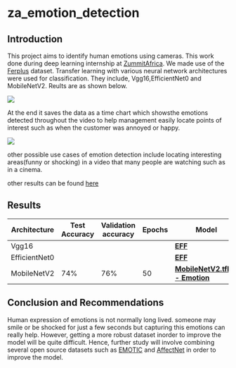 # za_emotion_detection

## Introduction

This project aims to identify human emotions using cameras. This work done during deep learning internship at [ZummitAfrica](https://www.linkedin.com/company/zummit-africa/?originalSubdomain=ng). We made use of the [Ferplus](https://github.com/microsoft/FERPlus) dataset. Transfer learning with various neural network architectures were used for classification. They include, Vgg16,EfficientNet0 and MobileNetV2.
Reults are as shown below.

![](https://github.com/jideilori/za_emotion_detection/blob/main/docs/example.gif)

At the end it saves the data as a time chart which showsthe emotions detected throughout the video to help management easily locate points of interest such as when the customer was annoyed or happy.

![](https://github.com/jideilori/za_emotion_detection/blob/main/docs/emo_vs_time_happy.jpg)

other possible use cases of emotion detection include
locating interesting areas(funny or shocking) in a video that many people are watching such as in a cinema.

other results can be found [here](https://drive.google.com/drive/folders/1U7H__zWtVjljDRMbpT8n3Z7oL2tJ3bpZ?usp=sharing)

## Results

| Architecture  |Test Accuracy| Validation accuracy  |  Epochs  | Model              |
| --------------| ----------- |--------------------- | ---------| -------------------|
| Vgg16         |             |                      |          |**[EFF](https://drivelink)**
| EfficientNet0 |             |                      |          |**[EFF](https://drivelink)**
| MobileNetV2   |74%          |76%                   |    50    |**[MobileNetV2.tflite - Emotion](https://drive.google.com/file/d/18V3LikH5-aVWo8ToV5_lpTHHBDTys6YE/view?usp=sharing)**




## Conclusion and Recommendations
Human expression of emotions is not normally long lived. someone may smile or be shocked for just a few seconds but capturing this emotions can really help. However, getting a more robust dataset inorder to improve the model will be quite difficult. Hence, further study will involve combining several open source datasets such as [EMOTIC](http://sunai.uoc.edu/emotic/index.html) and [AffectNet](https://paperswithcode.com/dataset/affectnet) in order to improve the model.
